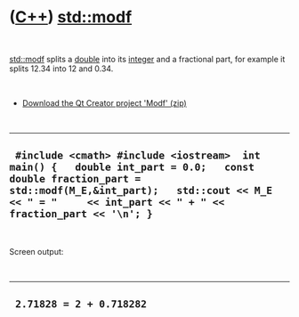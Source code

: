 
 

 

 

 

 

([C++](Cpp.md)) [std::modf](CppStdModf.md)
=========================================

 

[std::modf](CppStdModf.md) splits a [double](CppDouble.md) into its
[integer](CppInt.md) and a fractional part, for example it splits 12.34
into 12 and 0.34.

 

-   [Download the Qt Creator project 'Modf' (zip)](CppModf.zip)

 

  --------------------------------------------------------------------------------------------------------------------------------------------------------------------------------------------------------------------------
  ` #include <cmath> #include <iostream>  int main() {   double int_part = 0.0;   const double fraction_part = std::modf(M_E,&int_part);   std::cout << M_E << " = "     << int_part << " + " << fraction_part << '\n'; }`
  --------------------------------------------------------------------------------------------------------------------------------------------------------------------------------------------------------------------------

 

Screen output:

 

  ---------------------------
  ` 2.71828 = 2 + 0.718282`
  ---------------------------

 

 

 

 

 

 

